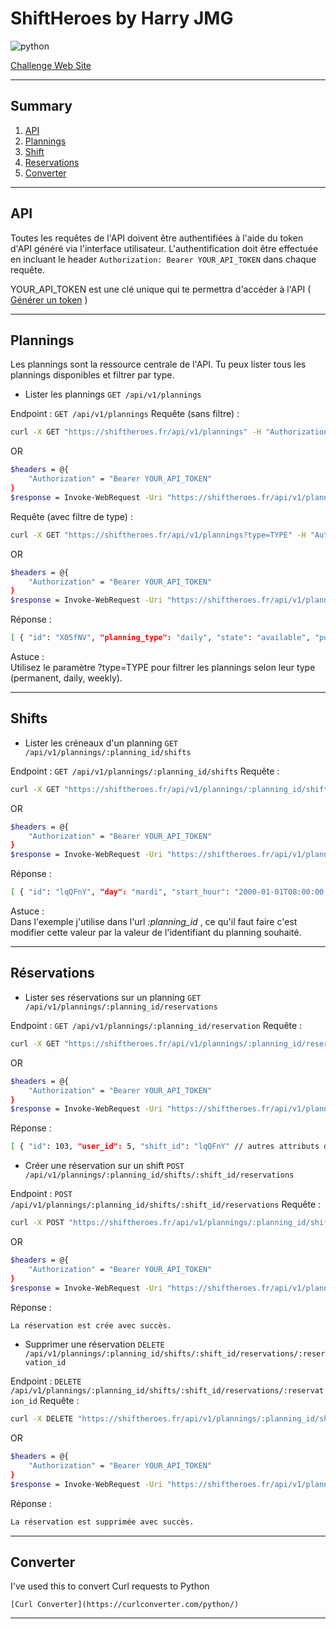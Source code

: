 # ShiftHeroes by Harry JMG

![python](https://img.shields.io/badge/Python-3.11.4-red?logo=Python&label=python&logoColor=white) 

[Challenge Web Site](https://shiftheroes.fr)

---

## Summary
1. [API](https://github.com/lybe-source/shiftheroes#api)
1. [Plannings](https://github.com/lybe-source/shiftheroes#plannings)
1. [Shift](https://github.com/lybe-source/shiftheroes#shifts)
1. [Reservations](https://github.com/lybe-source/shiftheroes#r%C3%A9servations)
1. [Converter](https://github.com/lybe-source/shiftheroes#converter)

---

## API
Toutes les requêtes de l'API doivent être authentifiées à l'aide du token d'API généré via l'interface utilisateur. L'authentification doit être effectuée en incluant le header ```Authorization: Bearer YOUR_API_TOKEN``` dans chaque requête.  

YOUR_API_TOKEN est une clé unique qui te permettra d'accéder à l'API ( [Générer un token](https://shiftheroes.fr/api_tokens) )  

---

## Plannings
Les plannings sont la ressource centrale de l'API. Tu peux lister tous les plannings disponibles et filtrer par type.  
- Lister les plannings ```GET /api/v1/plannings```  

Endpoint : ```GET /api/v1/plannings``` Requête (sans filtre) :  
```bash
curl -X GET "https://shiftheroes.fr/api/v1/plannings" -H "Authorization: Bearer YOUR_API_TOKEN"
```
OR  
```bash
$headers = @{
    "Authorization" = "Bearer YOUR_API_TOKEN"
}
$response = Invoke-WebRequest -Uri "https://shiftheroes.fr/api/v1/plannings" -Headers $headers
```

Requête (avec filtre de type) :  
```bash
curl -X GET "https://shiftheroes.fr/api/v1/plannings?type=TYPE" -H "Authorization: Bearer YOUR_API_TOKEN"
```
OR  
```bash
$headers = @{
    "Authorization" = "Bearer YOUR_API_TOKEN"
}
$response = Invoke-WebRequest -Uri "https://shiftheroes.fr/api/v1/plannings?type=TYPE" -Headers $headers
```

Réponse :  
```bash
[ { "id": "X05fNV", "planning_type": "daily", "state": "available", "published_at": "2023-07-07T08:46:45.215Z" }, { "id": "e6bdK2", "planning_type": "permanent", "state": "available", "published_at": "2023-07-07T08:37:54.353Z" }, { "id": "j9KDf4", "planning_type": "weekly", "state": "available", "published_at": "2023-07-07T08:47:58.611Z" } ]
```

Astuce :  
Utilisez le paramètre ?type=TYPE pour filtrer les plannings selon leur type (permanent, daily, weekly).

---

## Shifts
- Lister les créneaux d'un planning ```GET /api/v1/plannings/:planning_id/shifts```

Endpoint : ```GET /api/v1/plannings/:planning_id/shifts``` Requête :  
```bash
curl -X GET "https://shiftheroes.fr/api/v1/plannings/:planning_id/shifts" -H "Authorization: Bearer YOUR_API_TOKEN"
```
OR  
```bash
$headers = @{
    "Authorization" = "Bearer YOUR_API_TOKEN"
}
$response = Invoke-WebRequest -Uri "https://shiftheroes.fr/api/v1/plannings/:planning_id/shifts" -Headers $headers
```

Réponse :  
```bash
[ { "id": "lqQFnY", "day": "mardi", "start_hour": "2000-01-01T08:00:00.000Z", "end_hour": "2000-01-01T14:00:00.000Z", "seats": 10, "seats_taken": 1 }, { "id": "x2OFW1", "day": "lundi", "start_hour": "2000-01-01T08:00:00.000Z", "end_hour": "2000-01-01T14:00:00.000Z", "seats": 12, "seats_taken": 0 } // autres shifts... ]
```

Astuce :  
Dans l'exemple j'utilise dans l'url *:planning_id* , ce qu'il faut faire c'est modifier cette valeur par la valeur de l'identifiant du planning souhaité.  

---

## Réservations
- Lister ses réservations sur un planning ```GET /api/v1/plannings/:planning_id/reservations```

Endpoint : ```GET /api/v1/plannings/:planning_id/reservation``` Requête :  
```bash
curl -X GET "https://shiftheroes.fr/api/v1/plannings/:planning_id/reservations" -H "Authorization: Bearer YOUR_API_TOKEN"
```
OR  
```bash
$headers = @{
    "Authorization" = "Bearer YOUR_API_TOKEN"
}
$response = Invoke-WebRequest -Uri "https://shiftheroes.fr/api/v1/plannings/:planning_id/reservations" -Headers $headers
```

Réponse :  
```bash
[ { "id": 103, "user_id": 5, "shift_id": "lqQFnY" // autres attributs de la réservation... }, { "id": 104, "user_id": 5, "shift_id": "x2OFW1" // autres attributs de la réservation... } // autres réservations... ]
```

- Créer une réservation sur un shift ```POST /api/v1/plannings/:planning_id/shifts/:shift_id/reservations```  

Endpoint : ```POST /api/v1/plannings/:planning_id/shifts/:shift_id/reservations``` Requête :  
```bash
curl -X POST "https://shiftheroes.fr/api/v1/plannings/:planning_id/shifts/:shift_id/reservations" -H "Authorization: Bearer YOUR_API_TOKEN"
```
OR  
```bash
$headers = @{
    "Authorization" = "Bearer YOUR_API_TOKEN"
}
$response = Invoke-WebRequest -Uri "https://shiftheroes.fr/api/v1/plannings/:planning_id/shifts/:shift_id/reservations" -Method Post -Headers $headers
```

Réponse :  
```bash
La réservation est crée avec succès.
```

- Supprimer une réservation ```DELETE /api/v1/plannings/:planning_id/shifts/:shift_id/reservations/:reservation_id```  

Endpoint : ```DELETE /api/v1/plannings/:planning_id/shifts/:shift_id/reservations/:reservation_id``` Requête :  
```bash
curl -X DELETE "https://shiftheroes.fr/api/v1/plannings/:planning_id/shifts/:shift_id/reservations/:reservation_id" -H "Authorization: Bearer YOUR_API_TOKEN"
```
OR  
```bash
$headers = @{
    "Authorization" = "Bearer YOUR_API_TOKEN"
}
$response = Invoke-WebRequest -Uri "https://shiftheroes.fr/api/v1/plannings/:planning_id/shifts/:shift_id/reservations/:reservation_id" -Method Delete -Headers $headers
```

Réponse :  
```bash
La réservation est supprimée avec succès.
```

---

## Converter

I've used this to convert Curl requests to Python
```
[Curl Converter](https://curlconverter.com/python/)
```

---

